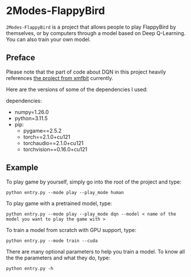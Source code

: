 # 2Modes-FlappyBird

`2Modes-FlappyBird` is a project that allows people to play FlappyBird by themselves, or by computers through a model based on Deep Q-Learning. You can also train your own model.

## Preface

Please note that the part of code about DQN in this project heavily references [the project from xmfbit](https://github.com/xmfbit/DQN-FlappyBird) currently.

Here are the versions of some of the dependencies I used:

dependencies:
  - numpy=1.26.0
  - python=3.11.5
  - pip:
      - pygame==2.5.2
      - torch==2.1.0+cu121
      - torchaudio==2.1.0+cu121
      - torchvision==0.16.0+cu121

## Example

To play game by yourself, simply go into the root of the project and type:

```shell
python entry.py --mode play --play_mode human
```

To play game with a pretrained model, type:

```shell
python entry.py --mode play --play_mode dqn --model < name of the model you want to play the game with >
```

To train a model from scratch with GPU support, type:

```shell
python entry.py --mode train --cuda
```

There are many optional parameters to help you train a model. To know all the the parameters and what they do, type:
```shell
python entry.py -h
```